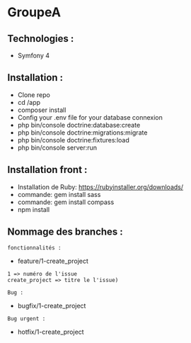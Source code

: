 # GroupeA

## Technologies :

* Symfony 4

## Installation :

* Clone repo
* cd /app
* composer install
* Config your .env file for your database connexion
* php bin/console doctrine:database:create
* php bin/console doctrine:migrations:migrate
* php bin/console doctrine:fixtures:load
* php bin/console server:run

## Installation front :

* Installation de Ruby: https://rubyinstaller.org/downloads/
* commande: gem install sass
* commande: gem install compass
* npm install

## Nommage des branches :

`fonctionnalités :`
* feature/1-create_project 

```
1 => numéro de l'issue 
create_project => titre le l'issue)
```

`Bug :`
* bugfix/1-create_project 


`Bug urgent :`
* hotfix/1-create_project 
